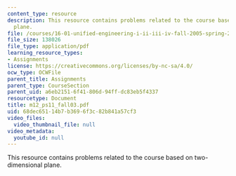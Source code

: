 ```yaml
---
content_type: resource
description: This resource contains problems related to the course based on two-dimensional
  plane.
file: /courses/16-01-unified-engineering-i-ii-iii-iv-fall-2005-spring-2006/68dec65114b7b3696f3c82b841a57cf3_m12_ps11_fall03.pdf
file_size: 138026
file_type: application/pdf
learning_resource_types:
- Assignments
license: https://creativecommons.org/licenses/by-nc-sa/4.0/
ocw_type: OCWFile
parent_title: Assignments
parent_type: CourseSection
parent_uid: a6eb2151-6f41-806d-94ff-dc83eb5f4337
resourcetype: Document
title: m12_ps11_fall03.pdf
uid: 68dec651-14b7-b369-6f3c-82b841a57cf3
video_files:
  video_thumbnail_file: null
video_metadata:
  youtube_id: null
---
```

This resource contains problems related to the course based on two-dimensional plane.
